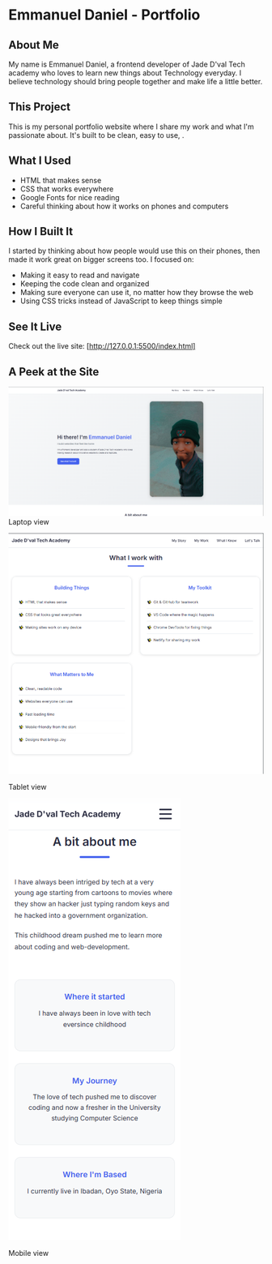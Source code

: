 # Emmanuel Daniel - Portfolio

## About Me
My name is Emmanuel Daniel, a frontend developer of Jade D'val Tech academy who loves to learn new things about Technology everyday. I believe technology should bring people together and make life a little better.

## This Project
This is my personal portfolio website where I share my work and what I'm passionate about. It's built to be clean, easy to use, .

## What I Used
- HTML that makes sense
- CSS that works everywhere
- Google Fonts for nice reading
- Careful thinking about how it works on phones and computers

## How I Built It
I started by thinking about how people would use this on their phones, then made it work great on bigger screens too. I focused on:
- Making it easy to read and navigate
- Keeping the code clean and organized
- Making sure everyone can use it, no matter how they browse the web
- Using CSS tricks instead of JavaScript to keep things simple

## See It Live
Check out the live site: [http://127.0.0.1:5500/index.html]

## A Peek at the Site
![Website showing on different devices](shot.png) Laptop view

![Website showing on different devices](Tablet.png)

Tablet view

![Website showing on different devices](mobile.png)

Mobile view
